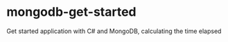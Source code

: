 mongodb-get-started
===================

Get started application with C# and MongoDB, calculating the time elapsed
